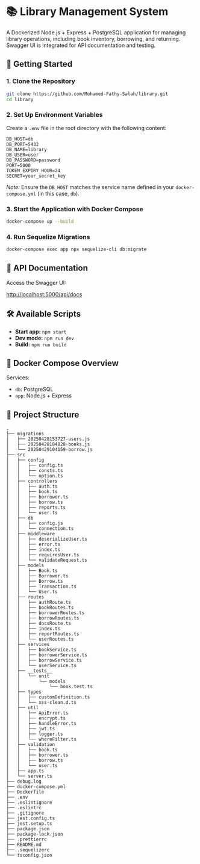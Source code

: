 # 📚 Library Management System

A Dockerized Node.js + Express + PostgreSQL application for managing library operations, including book inventory, borrowing, and returning. Swagger UI is integrated for API documentation and testing.

## 🚀 Getting Started

### 1. Clone the Repository

```bash
git clone https://github.com/Mohamed-Fathy-Salah/library.git
cd library
```

### 2. Set Up Environment Variables

Create a `.env` file in the root directory with the following content:

```env
DB_HOST=db
DB_PORT=5432
DB_NAME=library
DB_USER=user
DB_PASSWORD=password
PORT=5000
TOKEN_EXPIRY_HOUR=24
SECRET=your_secret_key
```

*Note:* Ensure the `DB_HOST` matches the service name defined in your `docker-compose.yml` (in this case, `db`).

### 3. Start the Application with Docker Compose

```bash
docker-compose up --build
```

### 4. Run Sequelize Migrations

```bash
docker-compose exec app npx sequelize-cli db:migrate
```

## 📖 API Documentation

Access the Swagger UI:

[http://localhost:5000/api/docs](http://localhost:5000/api/docs)

## 🛠️ Available Scripts

- **Start app:** `npm start`
- **Dev mode:** `npm run dev`
- **Build:** `npm run build`

## 🐳 Docker Compose Overview

Services:

- `db`: PostgreSQL
- `app`: Node.js + Express

## 📂 Project Structure

```
.
├── migrations
│   ├── 20250428153727-users.js
│   ├── 20250428184828-books.js
│   └── 20250429104159-borrow.js
├── src
│   ├── config
│   │   ├── config.ts
│   │   ├── consts.ts
│   │   └── option.ts
│   ├── controllers
│   │   ├── auth.ts
│   │   ├── book.ts
│   │   ├── borrower.ts
│   │   ├── borrow.ts
│   │   ├── reports.ts
│   │   └── user.ts
│   ├── db
│   │   ├── config.js
│   │   └── connection.ts
│   ├── middleware
│   │   ├── deserializeUser.ts
│   │   ├── error.ts
│   │   ├── index.ts
│   │   ├── requiresUser.ts
│   │   └── validateRequest.ts
│   ├── models
│   │   ├── Book.ts
│   │   ├── Borrower.ts
│   │   ├── Borrow.ts
│   │   ├── Transaction.ts
│   │   └── User.ts
│   ├── routes
│   │   ├── authRoute.ts
│   │   ├── bookRoutes.ts
│   │   ├── borrowerRoutes.ts
│   │   ├── borrowRoutes.ts
│   │   ├── docsRoute.ts
│   │   ├── index.ts
│   │   ├── reportRoutes.ts
│   │   └── userRoutes.ts
│   ├── services
│   │   ├── bookService.ts
│   │   ├── borrowerService.ts
│   │   ├── borrowService.ts
│   │   └── userService.ts
│   ├── __tests__
│   │   └── unit
│   │       └── models
│   │           └── book.test.ts
│   ├── types
│   │   ├── customDefinition.ts
│   │   └── xss-clean.d.ts
│   ├── util
│   │   ├── ApiError.ts
│   │   ├── encrypt.ts
│   │   ├── handleError.ts
│   │   ├── jwt.ts
│   │   ├── logger.ts
│   │   └── whereFilter.ts
│   ├── validation
│   │   ├── book.ts
│   │   ├── borrower.ts
│   │   ├── borrow.ts
│   │   └── user.ts
│   ├── app.ts
│   └── server.ts
├── debug.log
├── docker-compose.yml
├── Dockerfile
├── .env
├── .eslintignore
├── .eslintrc
├── .gitignore
├── jest.config.ts
├── jest.setup.ts
├── package.json
├── package-lock.json
├── .prettierrc
├── README.md
├── .sequelizerc
└── tsconfig.json
```
